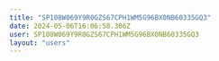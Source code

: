 ```yaml
---
title: "SP108W069Y9R0GZS67CPH1WM5G96BX0NB60335GQ3"
date: 2024-05-06T16:06:58.306Z
user: SP108W069Y9R0GZS67CPH1WM5G96BX0NB60335GQ3
layout: "users"
---
```

    